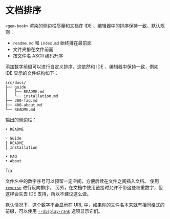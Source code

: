 # 文档排序

`<gem-book>` 渲染的侧边栏尽量和文档在 IDE 、编辑器中的排序保持一致，默认规则：

- `readme.md` 和 `index.md` 始终排在最前面
- 文件夹排在文件前面
- 按文件名 ASCII 编码升序

添加数字前缀可以进行自定义排序，这依然和 IDE 、编辑器中保持一致，例如 IDE 显示的文件结构如下：

```
src/docs/
├── guide
│   ├── README.md
│   └── installation.md
├── 300-faq.md
├── 400-about.md
└── README.md
```

输出的侧边栏：

```
• README

˅ Guide
│ README
│ Installation

• FAQ
• About
```

> [!TIP]
> 文件名中的数字序号可以预留一定空间，方便后续在文件之间插入文档。
> 使用 [`reverse`](./004-metadata.md#dir) 进行反向排序。
> 另外，在文档中使用链接时允许不带这些权重数字，但这样会失去 IDE 支持，所以不建议这么做。

默认情况下，这个数字不会显示在 URL 中，如果你的文件名本来就有相同格式的前缀，可以使用 [`--display-rank`](../002-cli.md#--display-rank) 选项显示它们。
